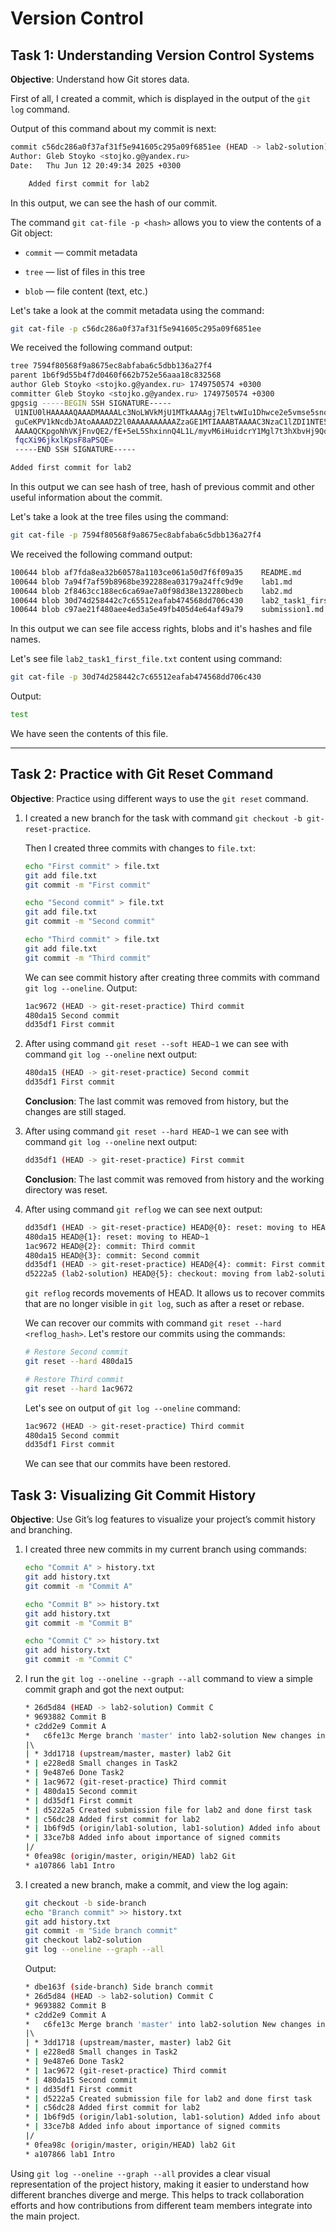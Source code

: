 # Version Control

## Task 1: Understanding Version Control Systems

**Objective**: Understand how Git stores data.

First of all, I created a commit, which is displayed in the output of the `git log` command.

Output of this command about my commit is next:
```sh
commit c56dc286a0f37af31f5e941605c295a09f6851ee (HEAD -> lab2-solution)
Author: Gleb Stoyko <stojko.g@yandex.ru>
Date:   Thu Jun 12 20:49:34 2025 +0300

    Added first commit for lab2

```

In this output, we can see the hash of our commit.

The command `git cat-file -p <hash>` allows you to view the contents of a Git object:
- `commit` — commit metadata

- `tree` — list of files in this tree

- `blob` — file content (text, etc.)

Let's take a look at the commit metadata using the command:
```sh
git cat-file -p c56dc286a0f37af31f5e941605c295a09f6851ee
```

We received the following command output:
```sh
tree 7594f80568f9a8675ec8abfaba6c5dbb136a27f4
parent 1b6f9d55b4f7d0460f662b752e56aaa18c832568
author Gleb Stoyko <stojko.g@yandex.ru> 1749750574 +0300
committer Gleb Stoyko <stojko.g@yandex.ru> 1749750574 +0300
gpgsig -----BEGIN SSH SIGNATURE-----
 U1NIU0lHAAAAAQAAADMAAAALc3NoLWVkMjU1MTkAAAAgj7EltwWIu1Dhwce2e5vmse5sno
 guCeKPV1kNcdbJAtoAAAADZ2l0AAAAAAAAAAZzaGE1MTIAAABTAAAAC3NzaC1lZDI1NTE5
 AAAAQCKpgoNhVKjFnvQE2/fE+5eL5ShxinnQ4L1L/myvM6iHuidcrY1Mgl7t3hXbvHj9Qd
 fqcXi96jkxlKpsF8aPSQE=
 -----END SSH SIGNATURE-----

Added first commit for lab2
```

In this output we can see hash of tree, hash of previous commit and other useful information about the commit.

Let's take a look at the tree files using the command:
```sh
git cat-file -p 7594f80568f9a8675ec8abfaba6c5dbb136a27f4
```

We received the following command output:
```sh
100644 blob af7fda8ea32b60578a1103ce061a50d7f6f09a35    README.md
100644 blob 7a94f7af59b8968be392288ea03179a24ffc9d9e    lab1.md
100644 blob 2f8463cc188ec6ca69ae7a0f98d38e132280becb    lab2.md
100644 blob 30d74d258442c7c65512eafab474568dd706c430    lab2_task1_first_file.txt
100644 blob c97ae21f480aee4ed3a5e49fb405d4e64af49a79    submission1.md
```

In this output we can see file access rights, blobs and it's hashes and file names.

Let's see file `lab2_task1_first_file.txt` content using command:
```sh
git cat-file -p 30d74d258442c7c65512eafab474568dd706c430 
```

Output:
```sh
test
```

We have seen the contents of this file.

---

## Task 2: Practice with Git Reset Command

**Objective**: Practice using different ways to use the `git reset` command.

1. I created a new branch for the task with command `git checkout -b git-reset-practice`.

    Then I created three commits with changes to `file.txt`:
    ```sh
    echo "First commit" > file.txt
    git add file.txt
    git commit -m "First commit"

    echo "Second commit" > file.txt
    git add file.txt
    git commit -m "Second commit"

    echo "Third commit" > file.txt
    git add file.txt
    git commit -m "Third commit"
    ```

    We can see commit history after creating three commits with command `git log --oneline`. Output:
    ```sh
    1ac9672 (HEAD -> git-reset-practice) Third commit
    480da15 Second commit
    dd35df1 First commit
    ```

2. After using command `git reset --soft HEAD~1` we can see with command `git log --oneline` next output:
    ```sh
    480da15 (HEAD -> git-reset-practice) Second commit
    dd35df1 First commit
    ```

    **Conclusion**: The last commit was removed from history, but the changes are still staged.

3. After using command `git reset --hard HEAD~1` we can see with command `git log --oneline` next output:
    ```sh
    dd35df1 (HEAD -> git-reset-practice) First commit
    ```
    **Conclusion**: The last commit was removed from history and the working directory was reset.

4. After using command `git reflog` we can see next output:
    ```sh
    dd35df1 (HEAD -> git-reset-practice) HEAD@{0}: reset: moving to HEAD~1
    480da15 HEAD@{1}: reset: moving to HEAD~1
    1ac9672 HEAD@{2}: commit: Third commit
    480da15 HEAD@{3}: commit: Second commit
    dd35df1 (HEAD -> git-reset-practice) HEAD@{4}: commit: First commit
    d5222a5 (lab2-solution) HEAD@{5}: checkout: moving from lab2-solution to git-reset-practice
    ```

    `git reflog` records movements of HEAD. It allows us to recover commits that are no longer visible in `git log`, such as after a reset or rebase.
    
    We can recover our commits with command `git reset --hard <reflog_hash>`. Let's restore our commits using the commands:
    ```sh
    # Restore Second commit
    git reset --hard 480da15

    # Restore Third commit
    git reset --hard 1ac9672
    ```

    Let's see on output of `git log --oneline` command:
    ```sh
    1ac9672 (HEAD -> git-reset-practice) Third commit
    480da15 Second commit
    dd35df1 First commit
    ```
    We can see that our commits have been restored.

## Task 3: Visualizing Git Commit History

**Objective**: Use Git’s log features to visualize your project’s commit history and branching.

1. I created three new commits in my current branch using commands:
    ```sh
    echo "Commit A" > history.txt
    git add history.txt
    git commit -m "Commit A"

    echo "Commit B" >> history.txt
    git add history.txt
    git commit -m "Commit B"

    echo "Commit C" >> history.txt
    git add history.txt
    git commit -m "Commit C"
    ```

2. I run the `git log --oneline --graph --all` command to view a simple commit graph and got the next output:
    ```sh
    * 26d5d84 (HEAD -> lab2-solution) Commit C
    * 9693882 Commit B
    * c2dd2e9 Commit A
    *   c6fe13c Merge branch 'master' into lab2-solution New changes in lab2.md from main repository of this course
    |\  
    | * 3dd1718 (upstream/master, master) lab2 Git
    * | e228ed8 Small changes in Task2
    * | 9e487e6 Done Task2
    * | 1ac9672 (git-reset-practice) Third commit
    * | 480da15 Second commit
    * | dd35df1 First commit
    * | d5222a5 Created submission file for lab2 and done first task
    * | c56dc28 Added first commit for lab2
    * | 1b6f9d5 (origin/lab1-solution, lab1-solution) Added info about merge strategies
    * | 33ce7b8 Added info about importance of signed commits
    |/  
    * 0fea98c (origin/master, origin/HEAD) lab2 Git
    * a107866 lab1 Intro
    ```

3. I created a new branch, make a commit, and view the log again:
    ```sh
    git checkout -b side-branch
    echo "Branch commit" >> history.txt
    git add history.txt
    git commit -m "Side branch commit"
    git checkout lab2-solution
    git log --oneline --graph --all
    ```

    Output:
    ```sh
    * dbe163f (side-branch) Side branch commit
    * 26d5d84 (HEAD -> lab2-solution) Commit C
    * 9693882 Commit B
    * c2dd2e9 Commit A
    *   c6fe13c Merge branch 'master' into lab2-solution New changes in lab2.md from main repository of this course
    |\  
    | * 3dd1718 (upstream/master, master) lab2 Git
    * | e228ed8 Small changes in Task2
    * | 9e487e6 Done Task2
    * | 1ac9672 (git-reset-practice) Third commit
    * | 480da15 Second commit
    * | dd35df1 First commit
    * | d5222a5 Created submission file for lab2 and done first task
    * | c56dc28 Added first commit for lab2
    * | 1b6f9d5 (origin/lab1-solution, lab1-solution) Added info about merge strategies
    * | 33ce7b8 Added info about importance of signed commits
    |/  
    * 0fea98c (origin/master, origin/HEAD) lab2 Git
    * a107866 lab1 Intro
    ```

Using `git log --oneline --graph --all` provides a clear visual representation of the project history, making it easier to understand how different branches diverge and merge. This helps to track collaboration efforts and how contributions from different team members integrate into the main project.
